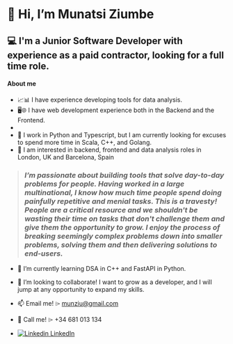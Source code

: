 # 👋 Hi, I’m Munatsi Ziumbe
## 💻 I'm a Junior Software Developer with experience as a paid contractor, looking for a full time role.

#### About me
- 📈📊 I have experience developing tools for data analysis.
- 🖥🌐 I have web development experience both in the Backend and the Frontend.
- 
- 🐍 I work in Python and Typescript, but I am currently looking for excuses to spend more time in Scala, C++, and Golang.
- 👀 I am interested in backend, frontend and data analysis roles in London, UK and Barcelona, Spain


>  ### *I’m passionate about building tools that solve day-to-day problems for people. Having worked in a large multinational, I know how much time people spend doing painfully repetitive and menial tasks. This is a travesty! People are a critical resource and we shouldn't be wasting their time on tasks that don't challenge them and give them the opportunity to grow. I enjoy the process of breaking seemingly complex problems down into smaller problems, solving them and then delivering solutions to end-users.*

- 🌱 I’m currently learning DSA in C++ and FastAPI in Python.

- 💞️ I’m looking to collaborate! I want to grow as a developer, and I will jump at any opportunity to expand my skills. 

- 📫 Email me! ⌲ munziu@gmail.com
- 📱 Call me! ⌲ +34 681 013 134 
- [![Linkedin](https://i.stack.imgur.com/gVE0j.png) LinkedIn](https://www.linkedin.com/in/munziu)

